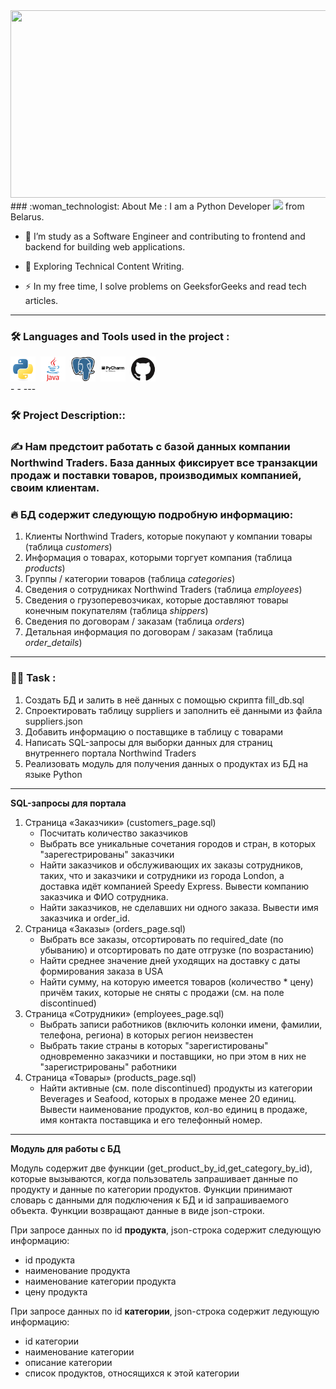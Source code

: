 <div align="center">
  <img src="https://media.giphy.com/media/l46Cy1rHbQ92uuLXa/giphy.gif" width="600" height="300"/>
</div>
### :woman_technologist: About Me :
I am a Python Developer <img src="https://media.giphy.com/media/WUlplcMpOCEmTGBtBW/giphy.gif" width="30"> from Belarus.

- :telescope: I’m study as a Software Engineer and contributing to frontend and backend for building web applications.

- :seedling: Exploring Technical Content Writing.

- :zap: In my free time, I solve problems on GeeksforGeeks and read tech articles.
- ---

### :hammer_and_wrench: Languages and Tools used in the project :
<div>
  <img src ="https://github.com/devicons/devicon/blob/master/icons/python/python-original.svg" title="Python" alt="Python" width="40" height="40"/>&nbsp;
  <img src="https://github.com/devicons/devicon/blob/master/icons/java/java-original-wordmark.svg" title="Java" alt="Java" width="40" height="40"/>&nbsp;
  <img src="https://github.com/devicons/devicon/blob/master/icons/postgresql/postgresql-original.svg" title="Postgresql"  alt="Postgresql" width="40" height="40"/>&nbsp;
  <img src="https://github.com/devicons/devicon/blob/master/icons/pycharm/pycharm-plain-wordmark.svg" title="Pycharm" alt="Pycharm" width="40" height="40"/>&nbsp;
  <img src="https://github.com/devicons/devicon/blob/master/icons/github/github-original.svg" title="Git" **alt="Git" width="40" height="40"/>
</div>
- - ---

### :hammer_and_wrench: Project Description::

### :writing_hand: Нам предстоит работать с базой данных компании Northwind Traders. База данных фиксирует все транзакции продаж и поставки товаров, производимых компанией, своим клиентам.

### :fire: БД содержит следующую подробную информацию:

1. Клиенты Northwind Traders, которые покупают у компании товары (таблица *customers*)
2. Информация о товарах, которыми торгует компания (таблица *products*)
3. Группы / категории товаров (таблица *categories*)
4. Сведения о сотрудниках Northwind Traders (таблица *employees*)
5. Сведения о грузоперевозчиках, которые доставляют товары конечным покупателям (таблица *shippers*)
6. Сведения по договорам / заказам (таблица *orders*)
7. Детальная информация по договорам / заказам (таблица *order_details*)
- - ---
### :woman_technologist: Task :
1. Создать БД и залить в неё данных с помощью скрипта fill_db.sql
2. Спроектировать таблицу suppliers и заполнить её данными из файла suppliers.json
3. Добавить информацию о поставщике в таблицу с товарами
4. Написать SQL-запросы для выборки данных для страниц внутреннего портала Northwind Traders
5. Реализовать модуль для получения данных о продуктах из БД на языке Python
- - ---
**SQL-запросы для портала**

1. Страница «Заказчики» (customers_page.sql)
    - Посчитать количество заказчиков
    - Выбрать все уникальные сочетания городов и стран, в которых "зарегестрированы" заказчики
    - Найти заказчиков и обслуживающих их заказы сотрудников, таких, что и заказчики и сотрудники из города London, а доставка идёт компанией Speedy Express. Вывести компанию заказчика и ФИО сотрудника.
    - Найти заказчиков, не сделавших ни одного заказа. Вывести имя заказчика и order_id.
2. Страница «Заказы» (orders_page.sql)
    - Выбрать все заказы, отсортировать по required_date (по убыванию) и отсортировать по дате отгрузке (по возрастанию)
    - Найти среднее значение дней уходящих на доставку с даты формирования заказа в USA
    - Найти сумму, на которую имеется товаров (количество * цену) причём таких, которые не сняты с продажи (см. на поле discontinued)
3. Страница «Сотрудники» (employees_page.sql)
    - Выбрать записи работников (включить колонки имени, фамилии, телефона, региона) в которых регион неизвестен
    - Выбрать такие страны в которых "зарегистированы" одновременно заказчики и поставщики, но при этом в них не "зарегистрированы" работники
4. Страница «Товары» (products_page.sql)
    - Найти активные (см. поле discontinued) продукты из категории Beverages и Seafood, которых в продаже менее 20 единиц. Вывести наименование продуктов, кол-во единиц в продаже, имя контакта поставщика и его телефонный номер.


- - ---
**Модуль для работы с БД**

Модуль содержит две функции (get_product_by_id,get_category_by_id), которые вызываются, когда пользователь запрашивает данные по продукту и данные по категории продуктов. Функции принимают словарь с данными для подключения к БД и id запрашиваемого объекта.
Функции возвращают данные в виде json-строки.

При запросе данных по id **продукта**, json-строка содержит следующую информацию:

- id продукта
- наименование продукта
- наименование категории продукта
- цену продукта

При запросе данных по id **категории**, json-строка содержит ледующую информацию:

- id категории
- наименование категории
- описание категории
- список продуктов, относящихся к этой категории
